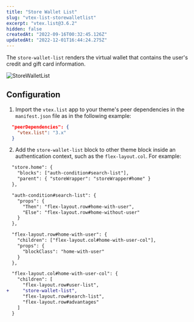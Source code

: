 ```yaml
---
title: "Store Wallet List"
slug: "vtex-list-storewalletlist"
excerpt: "vtex.list@3.6.2"
hidden: false
createdAt: "2022-09-16T00:32:45.126Z"
updatedAt: "2022-12-01T16:44:24.275Z"
---
```

The `store-wallet-list` renders the virtual wallet that contains the user's credit and gift card information.

![StoreWalletList](https://cdn.jsdelivr.net/gh/vtexdocs/dev-portal-content@main/images/vtex-list-storewalletlist-0.gif)

## Configuration

1. Import the `vtex.list` app to your theme's peer dependencies in the `manifest.json` file as in the following example:

```json
  "peerDependencies": {
    "vtex.list": "3.x"
  }
```

2. Add the `store-wallet-list` block to other theme block inside an authentication context, such as the `flex-layout.col`. For example:

```diff
  "store.home": {
    "blocks": ["auth-condition#search-list"],
    "parent": { "storeWrapper": "storeWrapper#home" }
  },

  "auth-condition#search-list": {
    "props": {
      "Then": "flex-layout.row#home-with-user",
      "Else": "flex-layout.row#home-without-user"
    }
  },

  "flex-layout.row#home-with-user": {
    "children": ["flex-layout.col#home-with-user-col"],
    "props": {
      "blockClass": "home-with-user"
    }
  },

  "flex-layout.col#home-with-user-col": {
    "children": [
      "flex-layout.row#user-list",
+     "store-wallet-list",
      "flex-layout.row#search-list",
      "flex-layout.row#advantages"
    ]
  }
```